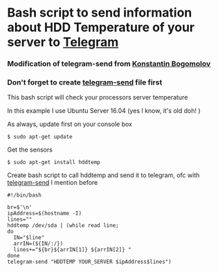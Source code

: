 # Bash script to send information about HDD Temperature of your server to [Telegram](https://web.telegram.org/)

### Modification of telegram-send from [Konstantin Bogomolov](https://bogomolov.tech/Telegram-notification-on-SSH-login/)

### Don't forget to create [telegram-send](https://github.com/purwo-martono/telegram-send) file first

This bash script will check your processors server temperature

In this example I use Ubuntu Server 16.04 (yes I know, it's old doh! )


As always, update first on your console box
```
$ sudo apt-get update
```


Get the sensors
```
$ sudo apt-get install hddtemp
```


Create bash script to call hddtemp and send it to telegram, ofc with [telegram-send](https://github.com/purwo-martono/telegram-send) I mention before 
```
#!/bin/bash

br=$'\n'
ipAddress=$(hostname -I)
lines=""
hddtemp /dev/sda | (while read line;
do
  IN="$line"
  arrIN=(${IN/:/})
  lines+="${br}${arrIN[1]} ${arrIN[2]} "
done
telegram-send "HDDTEMP YOUR_SERVER $ipAddress$lines")
```
